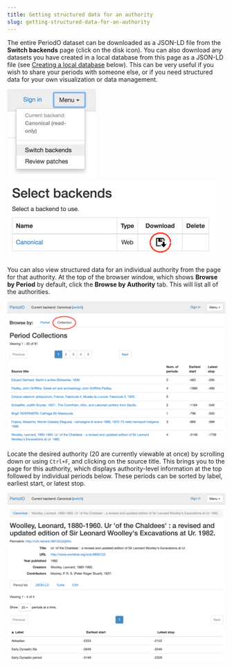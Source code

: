 ```yaml
---
title: Getting structured data for an authority
slug: getting-structured-data-for-an-authority
---
```


The entire PeriodO dataset can be downloaded as a JSON-LD file from the **Switch backends** page (click on the disk icon). You can also download any datasets you have created in a local database from this page as a JSON-LD file (see [Creating a local database](#creating-a-local-database) below). This can be very useful if you wish to share your periods with someone else, or if you need structured data for your own visualization or data management. 

<img class="screenshot left" alt="Switching backends via the menu." src="/images/switching-backends.png" width="205">

<img class="screenshot" alt="Saving a dataset to a file." src="/images/saving-a-dataset.png" width="480">

You can also view structured data for an individual authority from the page for that authority. At the top of the browser window, which shows **Browse by Period** by default, click the **Browse by Authority** tab. This will list all of the authorities.

<img class="screenshot" alt="Browsing authorities." src="/images/browsing-authorities.png" width="768">

Locate the desired authority (20 are currently viewable at once) by scrolling down or using `Ctrl+F`, and clicking on the source title. This brings you to the page for this authority, which displays authority-level information at the top followed by individual periods below. These periods can be sorted by label, earliest start, or latest stop.

<img class="screenshot" alt="Looking at a single authority." src="/images/authority.png" width="768">


